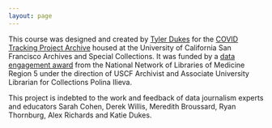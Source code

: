 ```yaml
---
layout: page
---
```


This course was designed and created by [Tyler Dukes](http://mtdukes.com/) for the [COVID Tracking Project Archive](https://www.library.ucsf.edu/archives/covid-19-pandemic/the-covid-tracking-project-archive/) housed at the University of California San Francisco Archives and Special Collections. It was funded by a [data engagement award](https://www.nnlm.gov/about/regions/region5) from the National Network of Libraries of Medicine Region 5 under the direction of USCF Archivist and Associate University Librarian for Collections Polina Ilieva.

This project is indebted to the work and feedback of data journalism experts and educators Sarah Cohen, Derek Willis, Meredith Broussard, Ryan Thornburg, Alex Richards and Katie Dukes.